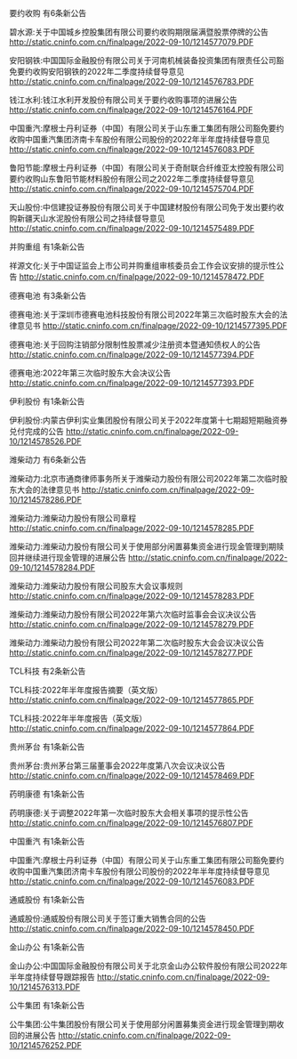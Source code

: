 要约收购 有6条新公告 

碧水源:关于中国城乡控股集团有限公司要约收购期限届满暨股票停牌的公告 http://static.cninfo.com.cn/finalpage/2022-09-10/1214577079.PDF 

安阳钢铁:中国国际金融股份有限公司关于河南机械装备投资集团有限责任公司豁免要约收购安阳钢铁的2022年二季度持续督导意见 http://static.cninfo.com.cn/finalpage/2022-09-10/1214576783.PDF 

钱江水利:钱江水利开发股份有限公司关于要约收购事项的进展公告 http://static.cninfo.com.cn/finalpage/2022-09-10/1214576164.PDF 

中国重汽:摩根士丹利证券（中国）有限公司关于山东重工集团有限公司豁免要约收购中国重汽集团济南卡车股份有限公司股份的2022年半年度持续督导意见 http://static.cninfo.com.cn/finalpage/2022-09-10/1214576083.PDF 

鲁阳节能:摩根士丹利证券（中国）有限公司关于奇耐联合纤维亚太控股有限公司要约收购山东鲁阳节能材料股份有限公司之2022年二季度持续督导意见 http://static.cninfo.com.cn/finalpage/2022-09-10/1214575704.PDF 

天山股份:中信建投证券股份有限公司关于中国建材股份有限公司免于发出要约收购新疆天山水泥股份有限公司之持续督导意见 http://static.cninfo.com.cn/finalpage/2022-09-10/1214575489.PDF 

并购重组 有1条新公告 

祥源文化:关于中国证监会上市公司并购重组审核委员会工作会议安排的提示性公告 http://static.cninfo.com.cn/finalpage/2022-09-10/1214578472.PDF 

德赛电池 有3条新公告 

德赛电池:关于深圳市德赛电池科技股份有限公司2022年第三次临时股东大会的法律意见书 http://static.cninfo.com.cn/finalpage/2022-09-10/1214577395.PDF 

德赛电池:关于回购注销部分限制性股票减少注册资本暨通知债权人的公告 http://static.cninfo.com.cn/finalpage/2022-09-10/1214577394.PDF 

德赛电池:2022年第三次临时股东大会决议公告 http://static.cninfo.com.cn/finalpage/2022-09-10/1214577393.PDF 

伊利股份 有1条新公告 

伊利股份:内蒙古伊利实业集团股份有限公司关于2022年度第十七期超短期融资券兑付完成的公告 http://static.cninfo.com.cn/finalpage/2022-09-10/1214578526.PDF 

潍柴动力 有6条新公告 

潍柴动力:北京市通商律师事务所关于潍柴动力股份有限公司2022年第二次临时股东大会的法律意见书 http://static.cninfo.com.cn/finalpage/2022-09-10/1214578286.PDF 

潍柴动力:潍柴动力股份有限公司章程 http://static.cninfo.com.cn/finalpage/2022-09-10/1214578285.PDF 

潍柴动力:潍柴动力股份有限公司关于使用部分闲置募集资金进行现金管理到期赎回并继续进行现金管理的进展公告 http://static.cninfo.com.cn/finalpage/2022-09-10/1214578284.PDF 

潍柴动力:潍柴动力股份有限公司股东大会议事规则 http://static.cninfo.com.cn/finalpage/2022-09-10/1214578283.PDF 

潍柴动力:潍柴动力股份有限公司2022年第六次临时监事会会议决议公告 http://static.cninfo.com.cn/finalpage/2022-09-10/1214578279.PDF 

潍柴动力:潍柴动力股份有限公司2022年第二次临时股东大会会议决议公告 http://static.cninfo.com.cn/finalpage/2022-09-10/1214578277.PDF 

TCL科技 有2条新公告 

TCL科技:2022年半年度报告摘要（英文版） http://static.cninfo.com.cn/finalpage/2022-09-10/1214577865.PDF 

TCL科技:2022年半年度报告（英文版） http://static.cninfo.com.cn/finalpage/2022-09-10/1214577864.PDF 

贵州茅台 有1条新公告 

贵州茅台:贵州茅台第三届董事会2022年度第八次会议决议公告 http://static.cninfo.com.cn/finalpage/2022-09-10/1214578469.PDF 

药明康德 有1条新公告 

药明康德:关于调整2022年第一次临时股东大会相关事项的提示性公告 http://static.cninfo.com.cn/finalpage/2022-09-10/1214576807.PDF 

中国重汽 有1条新公告 

中国重汽:摩根士丹利证券（中国）有限公司关于山东重工集团有限公司豁免要约收购中国重汽集团济南卡车股份有限公司股份的2022年半年度持续督导意见 http://static.cninfo.com.cn/finalpage/2022-09-10/1214576083.PDF 

通威股份 有1条新公告 

通威股份:通威股份有限公司关于签订重大销售合同的公告 http://static.cninfo.com.cn/finalpage/2022-09-10/1214578450.PDF 

金山办公 有1条新公告 

金山办公:中国国际金融股份有限公司关于北京金山办公软件股份有限公司2022年半年度持续督导跟踪报告 http://static.cninfo.com.cn/finalpage/2022-09-10/1214576313.PDF 

公牛集团 有1条新公告 

公牛集团:公牛集团股份有限公司关于使用部分闲置募集资金进行现金管理到期收回的进展公告 http://static.cninfo.com.cn/finalpage/2022-09-10/1214576252.PDF 

